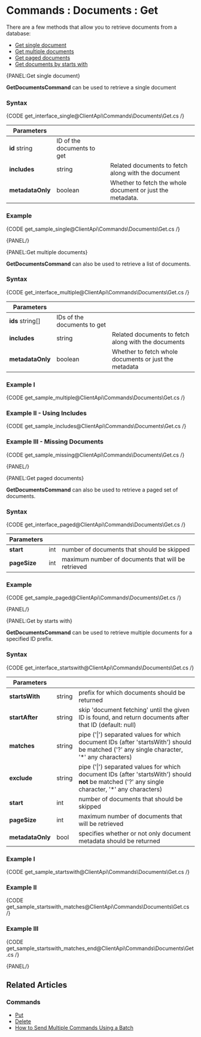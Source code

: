 # Commands : Documents : Get

There are a few methods that allow you to retrieve documents from a database:   

- [Get single document](../../../client-api/commands/documents/get#get-single-document)   
- [Get multiple documents](../../../client-api/commands/documents/get#get-multiple-documents)   
- [Get paged documents](../../../client-api/commands/documents/get#get-paged-documents)   
- [Get documents by starts with](../../../client-api/commands/documents/get#get-by-starts-with)  

{PANEL:Get single document}

**GetDocumentsCommand** can be used to retrieve a single document

### Syntax

{CODE get_interface_single@ClientApi\Commands\Documents\Get.cs /}

| Parameters | | |
| ------------- | ------------- | ----- |
| **id** string | ID of the documents to get |
| **includes** | string | Related documents to fetch along with the document |
| **metadataOnly** | boolean | Whether to fetch the whole document or just the metadata. |

### Example

{CODE get_sample_single@ClientApi\Commands\Documents\Get.cs /}

{PANEL/}

{PANEL:Get multiple documents}

**GetDocumentsCommand** can also be used to retrieve a list of documents.

### Syntax

{CODE get_interface_multiple@ClientApi\Commands\Documents\Get.cs /}

| Parameters | | |
| ------------- | ------------- | ----- |
| **ids** string[] | IDs of the documents to get |
| **includes** | string | Related documents to fetch along with the documents |
| **metadataOnly** | boolean | Whether to fetch whole documents or just the metadata |

### Example I

{CODE get_sample_multiple@ClientApi\Commands\Documents\Get.cs /}

### Example II - Using Includes

{CODE get_sample_includes@ClientApi\Commands\Documents\Get.cs /}

### Example III - Missing Documents

{CODE get_sample_missing@ClientApi\Commands\Documents\Get.cs /}

{PANEL/}

{PANEL:Get paged documents}

**GetDocumentsCommand** can also be used to retrieve a paged set of documents.

### Syntax

{CODE get_interface_paged@ClientApi\Commands\Documents\Get.cs /}

| Parameters | | |
| ------------- | ------------- | ----- |
| **start** | int | number of documents that should be skipped  |
| **pageSize** | int | maximum number of documents that will be retrieved |

### Example

{CODE get_sample_paged@ClientApi\Commands\Documents\Get.cs /}

{PANEL/}

{PANEL:Get by starts with}

**GetDocumentsCommand** can be used to retrieve multiple documents for a specified ID prefix.

### Syntax

{CODE get_interface_startswith@ClientApi\Commands\Documents\Get.cs /}

| Parameters | | |
| ------------- | ------------- | ----- |
| **startsWith** | string | prefix for which documents should be returned |
| **startAfter** | string | skip 'document fetching' until the given ID is found, and return documents after that ID (default: null) |
| **matches** | string | pipe ('&#124;') separated values for which document IDs (after 'startsWith') should be matched ('?' any single character, '*' any characters) |
| **exclude** | string | pipe ('&#124;') separated values for which document IDs (after 'startsWith') should **not** be matched ('?' any single character, '*' any characters) |
| **start** | int | number of documents that should be skipped |
| **pageSize** | int | maximum number of documents that will be retrieved |
| **metadataOnly** | bool | specifies whether or not only document metadata should be returned |

### Example I

{CODE get_sample_startswith@ClientApi\Commands\Documents\Get.cs /}

### Example II

{CODE get_sample_startswith_matches@ClientApi\Commands\Documents\Get.cs /}

### Example III

{CODE get_sample_startswith_matches_end@ClientApi\Commands\Documents\Get.cs /}

{PANEL/}

## Related Articles

### Commands 

- [Put](../../../client-api/commands/documents/put)  
- [Delete](../../../client-api/commands/documents/delete)
- [How to Send Multiple Commands Using a Batch](../../../client-api/commands/batches/how-to-send-multiple-commands-using-a-batch)
